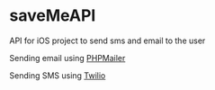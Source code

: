 # saveMeAPI
API for iOS project to send sms and email to the user

Sending email using [PHPMailer](https://github.com/PHPMailer/PHPMailer)

Sending SMS using [Twilio](https://www.twilio.com)
